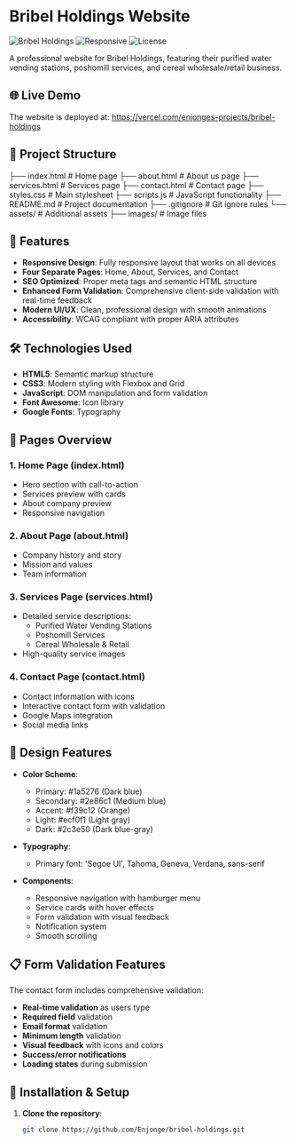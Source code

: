 # Bribel Holdings Website

![Bribel Holdings](https://img.shields.io/badge/Bribel-Holdings-blue) ![Responsive](https://img.shields.io/badge/Responsive-Yes-green) ![License](https://img.shields.io/badge/License-MIT-yellow)

A professional website for Bribel Holdings, featuring their purified water vending stations, poshomill services, and cereal wholesale/retail business.

## 🌐 Live Demo

The website is deployed at: https://vercel.com/enjonges-projects/bribel-holdings
## 📁 Project Structure
├── index.html # Home page
├── about.html # About us page
├── services.html # Services page
├── contact.html # Contact page
├── styles.css # Main stylesheet
├── scripts.js # JavaScript functionality
├── README.md # Project documentation
├── .gitignore # Git ignore rules
└── assets/ # Additional assets
├── images/ # Image files

## 🚀 Features

- **Responsive Design**: Fully responsive layout that works on all devices
- **Four Separate Pages**: Home, About, Services, and Contact
- **SEO Optimized**: Proper meta tags and semantic HTML structure
- **Enhanced Form Validation**: Comprehensive client-side validation with real-time feedback
- **Modern UI/UX**: Clean, professional design with smooth animations
- **Accessibility**: WCAG compliant with proper ARIA attributes

## 🛠️ Technologies Used

- **HTML5**: Semantic markup structure
- **CSS3**: Modern styling with Flexbox and Grid
- **JavaScript**: DOM manipulation and form validation
- **Font Awesome**: Icon library
- **Google Fonts**: Typography

## 📱 Pages Overview

### 1. Home Page (index.html)
- Hero section with call-to-action
- Services preview with cards
- About company preview
- Responsive navigation

### 2. About Page (about.html)
- Company history and story
- Mission and values
- Team information

### 3. Services Page (services.html)
- Detailed service descriptions:
  - Purified Water Vending Stations
  - Poshomill Services
  - Cereal Wholesale & Retail
- High-quality service images

### 4. Contact Page (contact.html)
- Contact information with icons
- Interactive contact form with validation
- Google Maps integration
- Social media links

## 🎨 Design Features

- **Color Scheme**:
  - Primary: #1a5276 (Dark blue)
  - Secondary: #2e86c1 (Medium blue)
  - Accent: #f39c12 (Orange)
  - Light: #ecf0f1 (Light gray)
  - Dark: #2c3e50 (Dark blue-gray)

- **Typography**:
  - Primary font: 'Segoe UI', Tahoma, Geneva, Verdana, sans-serif

- **Components**:
  - Responsive navigation with hamburger menu
  - Service cards with hover effects
  - Form validation with visual feedback
  - Notification system
  - Smooth scrolling

## 📋 Form Validation Features

The contact form includes comprehensive validation:

- **Real-time validation** as users type
- **Required field** validation
- **Email format** validation
- **Minimum length** validation
- **Visual feedback** with icons and colors
- **Success/error notifications**
- **Loading states** during submission

## 🔧 Installation & Setup

1. **Clone the repository**:
   ```bash
   git clone https://github.com/Enjonge/bribel-holdings.git
